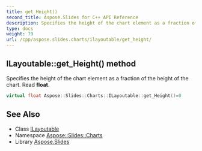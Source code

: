 ```yaml
---
title: get_Height()
second_title: Aspose.Slides for C++ API Reference
description: Specifies the height of the chart element as a fraction of the height of the chart. Read float.
type: docs
weight: 79
url: /cpp/aspose.slides.charts/ilayoutable/get_height/
---
```

## ILayoutable::get_Height() method


Specifies the height of the chart element as a fraction of the height of the chart. Read **float**.

```cpp
virtual float Aspose::Slides::Charts::ILayoutable::get_Height()=0
```

## See Also

* Class [ILayoutable](./)
* Namespace [Aspose::Slides::Charts](../)
* Library [Aspose.Slides](../../)